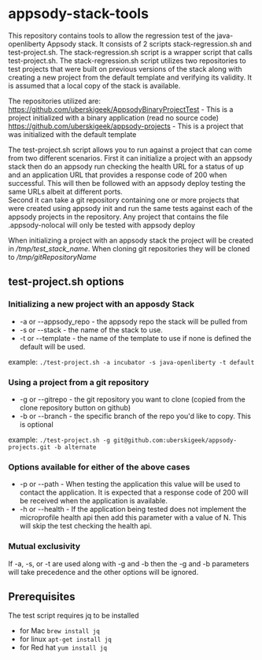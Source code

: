 # appsody-stack-tools
This repository contains tools to allow the regression test of the java-openliberty
Appsody stack. It consists of 2 scripts stack-regression.sh and test-project.sh. The stack-regression.sh script is a wrapper script that calls test-project.sh. The stack-regression.sh script utilizes two repositories to test projects that were built on previous versions of the stack along with creating a new project from the default template and verifying its validity. It is assumed that a local copy of the stack is available.

The repositories utilized are:
https://github.com/uberskigeek/AppsodyBinaryProjectTest - This is a project
initialized with a binary application (read no source code)
https://github.com/uberskigeek/appsody-projects - This is a project that was
initialized with the default template

The test-project.sh script allows you to run against a project that can come from
two different scenarios. First it can initialize a project with an appsody stack
then do an appsody run checking the health URL for a status of up and an application
URL that provides a response code of 200 when successful. This will then be followed
with an appsody deploy testing the same URLs albeit at different ports.  
Second it can take a git repository containing one or more projects that were
created using appsody init and run the same tests against each of the appsody
projects in the repository. Any project that contains the file .appsody-nolocal
will only be tested with appsody deploy

When initializing a project with an appsody stack the project will be created
in */tmp/test_stack_name*.
When cloning git repositories they will be cloned to */tmp/gitRepositoryName*



## test-project.sh options
### Initializing a new project with an apposdy Stack
- -a or --appsody_repo - the appsody repo the stack will be pulled from
- -s or --stack - the name of the stack to use.
- -t or --template - the name of the template to use if none is defined the
default will be used.

example: `./test-project.sh -a incubator -s java-openliberty -t default`

### Using a project from a git repository
- -g or --gitrepo - the git repository you want to clone (copied from the clone
   repository button on github)
- -b or --branch - the specific branch of the repo you'd like to copy. This is
  optional

example: `./test-project.sh -g git@github.com:uberskigeek/appsody-projects.git -b alternate`

### Options available for either of the above cases
- -p or --path - When testing the application this value will be used to
contact the application. It is expected that a response code of 200 will be
received when the application is available.
- -h or --health - If the application being tested does not implement the microprofile
health api then add this parameter with a value of N. This will skip the test
checking the health api. 

### Mutual exclusivity
If -a, -s, or -t are used along with -g and -b then the -g and -b parameters
will take precedence and the other options will be ignored.

## Prerequisites
The test script requires jq to be installed
- for Mac `brew install jq`
- for linux `apt-get install jq`
- for Red hat `yum install jq`
